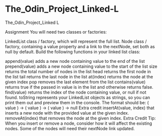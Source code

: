 # The_Odin_Project_Linked-L
The_Odin_Project_Linked L

Assignment
You will need two classes or factories:

LinkedList class / factory, which will represent the full list.
Node class / factory, containing a value property and a link to the nextNode, set both as null by default.
Build the following functions in your linked list class:

append(value) adds a new node containing value to the end of the list
prepend(value) adds a new node containing value to the start of the list
size returns the total number of nodes in the list
head returns the first node in the list
tail returns the last node in the list
at(index) returns the node at the given index
pop removes the last element from the list
contains(value) returns true if the passed in value is in the list and otherwise returns false.
find(value) returns the index of the node containing value, or null if not found.
toString represents your LinkedList objects as strings, so you can print them out and preview them in the console. The format should be: ( value ) -> ( value ) -> ( value ) -> null
Extra credit
insertAt(value, index) that inserts a new node with the provided value at the given index.
removeAt(index) that removes the node at the given index.
Extra Credit Tip: When you insert or remove a node, consider how it will affect the existing nodes. Some of the nodes will need their nextNode link updated.

